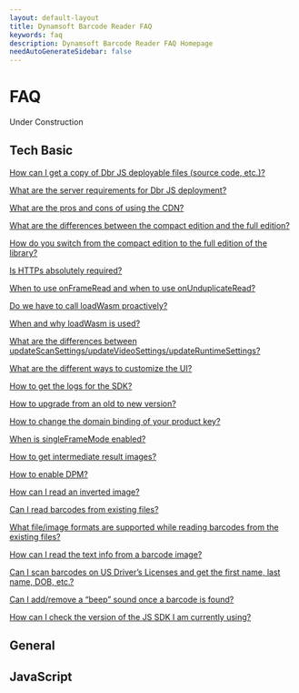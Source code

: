 ```yaml
---
layout: default-layout
title: Dynamsoft Barcode Reader FAQ
keywords: faq
description: Dynamsoft Barcode Reader FAQ Homepage
needAutoGenerateSidebar: false
---
```


# FAQ

Under Construction

## Tech Basic

<a href="{{site.faq}}.html" target="_blank"></a>

<a href="{{site.faq}}ways-to-copy-dbr-js-deployable-files.html" target="_blank">How can I get a copy of Dbr JS deployable files (source code, etc.)?</a>

<a href="{{site.faq}}server-requirements-for-dbr-js-deployment.html" target="_blank">What are the server requirements for Dbr JS deployment?</a>

<a href="{{site.faq}}pros-and-cons-of-cdn.html" target="_blank">What are the pros and cons of using the CDN?</a>

<a href="{{site.faq}}differences-between-full-and-compact-editions.html" target="_blank">What are the differences between the compact edition and the full edition?</a>

<a href="{{site.faq}}switch-compact-to-full.html" target="_blank">How do you switch from the compact edition to the full edition of the library?</a>

<a href="{{site.faq}}is-https-required.html" target="_blank">Is HTTPs absolutely required?</a>

<a href="{{site.faq}}use-of-onFrameRead-and-onUnduplicateRead.html" target="_blank">When to use onFrameRead and when to use onUnduplicateRead?</a>

<a href="{{site.faq}}call-loadWasm-proactively.html" target="_blank">Do we have to call loadWasm proactively?</a>

<a href="{{site.faq}}when-loadWasm-is-used.html" target="_blank">When and why loadWasm is used?</a>

<a href="{{site.faq}}differences-between-updateScanSettings-updateVideoSettings-and-updateRuntimeSettings.html" target="_blank">What are the differences between updateScanSettings/updateVideoSettings/updateRuntimeSettings?</a>

<a href="{{site.faq}}different-ways-to-customize-ui.html" target="_blank">What are the different ways to customize the UI?</a>

<a href="{{site.faq}}get-sdk-logs.html" target="_blank">How to get the logs for the SDK?</a>

<a href="{{site.faq}}upgrade-old-to-new.html" target="_blank">How to upgrade from an old to new version?</a>

<a href="{{site.faq}}change-domain-binding-of-product-key.html" target="_blank">How to change the domain binding of your product key?</a>

<a href="{{site.faq}}when-singleFrameMode-is-enabled.html" target="_blank">When is singleFrameMode enabled?</a>

<a href="{{site.faq}}get-intermediate-result-images.html" target="_blank">How to get intermediate result images?</a>

<a href="{{site.faq}}how-to-enable-dpm.html" target="_blank">How to enable DPM?</a>

<a href="{{site.faq}}read-inverted-image.html" target="_blank">How can I read an inverted image?</a>

<a href="{{site.faq}}read-from-existing-files.html" target="_blank">Can I read barcodes from existing files?</a>

<a href="{{site.faq}}formats-supported-for-existing-files.html" target="_blank">What file/image formats are supported while reading barcodes from the existing files?</a>

<a href="{{site.faq}}read-text-from-barcode-image.html" target="_blank">How can I read the text info from a barcode image?</a>

<a href="{{site.faq}}scan-US-drivers-license.html" target="_blank">Can I scan barcodes on US Driver’s Licenses and get the first name, last name, DOB, etc.?</a>

<a href="{{site.faq}}add-remove-beep-sound.html" target="_blank">Can I add/remove a “beep” sound once a barcode is found?</a>

<a href="{{site.faq}}.html" target="_blank"></a>

<a href="{{site.faq}}check-current-version.html" target="_blank">How can I check the version of the JS SDK I am currently using?</a>

<a href="{{site.faq}}.html" target="_blank"></a>

<a href="{{site.faq}}.html" target="_blank"></a>

<a href="{{site.faq}}.html" target="_blank"></a>

<a href="{{site.faq}}.html" target="_blank"></a>

## General

## JavaScript
